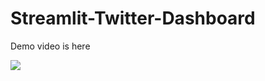 # Streamlit-Twitter-Dashboard
Demo video is here

![](https://github.com/JAgrit20/Streamlit-Twitter-Dashboard/blob/master/demo.gif)
